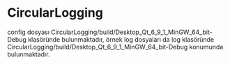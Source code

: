 # CircularLogging
config dosyası CircularLogging/build/Desktop_Qt_6_9_1_MinGW_64_bit-Debug klasöründe bulunmaktadır, örnek log dosyaları da log klasöründe CircularLogging/build/Desktop_Qt_6_9_1_MinGW_64_bit-Debug konumunda bulunmaktadır.
